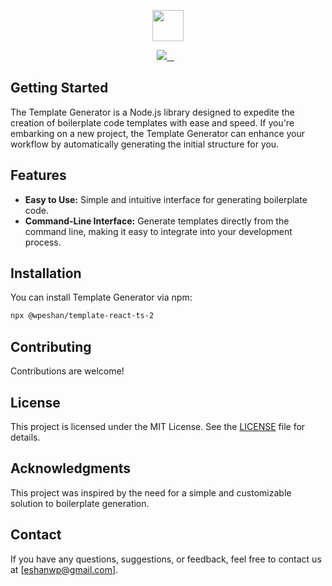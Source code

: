 <p align="center">
  <a href="https://github.com/eshanwp" target="_blank">
    <picture>
      <img src="https://img.shields.io/badge/TEMPLATE%20GENERATOR-black?style=for-the-badge&logo=tga" height="50">
    </picture>
  </a>
</p>

<p align="center">
  <a aria-label="NodeJS logo" href="https://nodejs.org/en" target="_blank">
    <img src="https://img.shields.io/badge/MADE%20WITH%20NODEJS-green?style=for-the-badge">
  </a>
  <a aria-label="NPM version" href="https://www.npmjs.com/package/@wpeshan/template-react-ts-2" target="_blank">
    <img alt="" src="https://img.shields.io/npm/v/%40wpeshan%2Ftemplate-react-ts-2?style=for-the-badge&labelColor=black&color=blue">
  </a>
  <a aria-label="License" href="https://github.com/eshanwp" target="_blank">
    <img alt="" src="https://img.shields.io/badge/MIT-green?style=for-the-badge&label=LICENSE&labelColor=black">
  </a>
    <img alt="" src="https://img.shields.io/bundlephobia/min/%40wpeshan%2Ftemplate-react-ts-2?style=for-the-badge&color=orange">
    <img alt="" src="https://img.shields.io/bundlephobia/minzip/%40wpeshan%2Ftemplate-react-ts-2?style=for-the-badge&color=purple">
    <img alt="" src="https://img.shields.io/npm/unpacked-size/%40wpeshan%2Ftemplate-react-ts-2?style=for-the-badge&color=green">
</p>

## Getting Started

The Template Generator is a Node.js library designed to expedite the creation of boilerplate code templates with 
ease and speed. If you're embarking on a new project, the Template Generator can enhance your workflow by automatically
generating the initial structure for you.

## Features

- **Easy to Use:** Simple and intuitive interface for generating boilerplate code.
- **Command-Line Interface:** Generate templates directly from the command line, making it easy to integrate into your development process.

## Installation

You can install Template Generator via npm:

```bash
npx @wpeshan/template-react-ts-2
```

## Contributing

Contributions are welcome!

## License

This project is licensed under the MIT License. See the [LICENSE](LICENSE) file for details.

## Acknowledgments

This project was inspired by the need for a simple and customizable solution to boilerplate generation.

## Contact

If you have any questions, suggestions, or feedback, feel free to contact us at [eshanwp@gmail.com].
